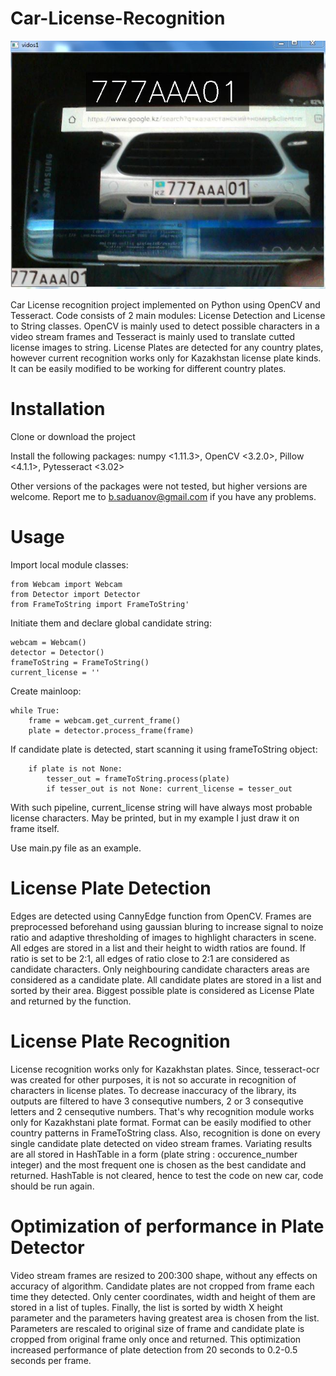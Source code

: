 # Car-License-Recognition

<p align="center"> 
<img src="https://github.com/BatyaGG/Car-License-Recognition/blob/master/recognized.JPG?raw=true"/>
</p>

Car License recognition project implemented on Python using OpenCV and Tesseract. Code consists of 2 main modules: License Detection
and License to String classes. OpenCV is mainly used to detect possible characters in a video stream frames and Tesseract is mainly used
to translate cutted license images to string. License Plates are detected for any country plates, however current recognition works only for Kazakhstan license plate kinds. It can be easily modified to be working for different country plates.

# Installation

Clone or download the project

Install the following packages: numpy <1.11.3>, OpenCV <3.2.0>, Pillow <4.1.1>, Pytesseract <3.02>

Other versions of the packages were not tested, but higher versions are welcome. Report me to b.saduanov@gmail.com if you have any problems.

# Usage

Import local module classes:

```
from Webcam import Webcam
from Detector import Detector
from FrameToString import FrameToString'
```

Initiate them and declare global candidate string:

```
webcam = Webcam()
detector = Detector()
frameToString = FrameToString()
current_license = ''
```

Create mainloop:

```
while True:
    frame = webcam.get_current_frame()
    plate = detector.process_frame(frame)
```

If candidate plate is detected, start scanning it using frameToString object:

```
    if plate is not None:
        tesser_out = frameToString.process(plate)
        if tesser_out is not None: current_license = tesser_out
```

With such pipeline, current_license string will have always most probable license characters.
May be printed, but in my example I just draw it on frame itself.

Use main.py file as an example.

# License Plate Detection

Edges are detected using CannyEdge function from OpenCV. Frames are preprocessed beforehand using gaussian bluring to increase signal to noize ratio and adaptive thresholding of images to highlight characters in scene. All edges are stored in a list and their height to width ratios are found. If ratio is set to be 2:1, all edges of ratio close to 2:1 are considered as candidate characters. Only neighbouring candidate characters areas are considered as a candidate plate. All candidate plates are stored in a list and sorted by their area. Biggest possible plate is considered as License Plate and returned by the function.

# License Plate Recognition

License recognition works only for Kazakhstan plates. Since, tesseract-ocr was created for other purposes, it is not so accurate in recognition of characters in license plates. To decrease inaccuracy of the library, its outputs are filtered to have 3 consequtive numbers, 2 or 3 consequtive letters and 2 censequtive numbers. That's why recognition module works only for Kazakhstani plate format. Format can be easily modified to other country patterns in FrameToString class. Also, recognition is done on every single candidate plate detected on video stream frames. Variating results are all stored in HashTable in a form (plate string : occurence_number integer) and the most frequent one is chosen as the best candidate and returned. HashTable is not cleared, hence to test the code on new car, code should be run again.

# Optimization of performance in Plate Detector

Video stream frames are resized to 200:300 shape, without any effects on accuracy of algorithm. Candidate plates are not cropped from frame each time they detected. Only center coordinates, width and height of them are stored in a list of tuples. Finally, the list is sorted by width X height parameter and the parameters having greatest area is chosen from the list. Parameters are rescaled to original size of frame and candidate plate is cropped from original frame only once and returned. This optimization increased performance of plate detection from 20 seconds to 0.2-0.5 seconds per frame.

